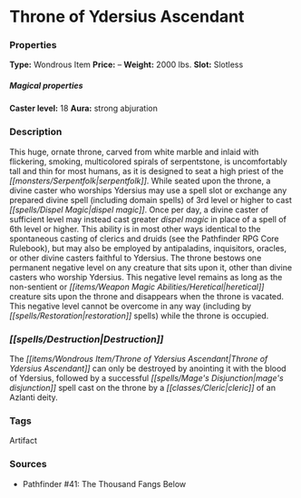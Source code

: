 ﻿---
Title: "Throne of Ydersius Ascendant"
Type: "Wondrous Item"
Price: "–"
Weight: "2000 lbs."
Slot: "Slotless"
Caster level: "18"
Aura: "strong abjuration"
Description: |
  "This huge, ornate throne, carved from white marble and inlaid with flickering, smoking, multicolored spirals of serpentstone, is uncomfortably tall and thin for most humans, as it is designed to seat a high priest of the serpentfolk. While seated upon the throne, a divine caster who worships Ydersius may use a spell slot or exchange any prepared divine spell (including domain spells) of 3rd level or higher to cast _dispel magic_. Once per day, a divine caster of sufficient level may instead cast _greater dispel magic_ in place of a spell of 6th level or higher. This ability is in most other ways identical to the spontaneous casting of clerics and druids (see the _Pathfinder RPG Core Rulebook_), but may also be employed by antipaladins, inquisitors, oracles, or other divine casters faithful to Ydersius. The throne bestows one permanent negative level on any creature that sits upon it, other than divine casters who worship Ydersius. This negative level remains as long as the non-sentient or heretical creature sits upon the throne and disappears when the throne is vacated. This negative level cannot be overcome in any way (including by _restoration_ spells) while the throne is occupied."
Destruction: |
  "The _Throne of Ydersius Ascendant_ can only be destroyed by anointing it with the blood of Ydersius, followed by a successful _mage's disjunction_ spell cast on the throne by a cleric of an Azlanti deity."
Sources: "['Pathfinder #41: The Thousand Fangs Below']"
---

# Throne of Ydersius Ascendant

### Properties

**Type:** Wondrous Item **Price:** – **Weight:** 2000 lbs. **Slot:** Slotless

##### Magical properties

**Caster level:** 18 **Aura:** strong abjuration

### Description

This huge, ornate throne, carved from white marble and inlaid with flickering, smoking, multicolored spirals of serpentstone, is uncomfortably tall and thin for most humans, as it is designed to seat a high priest of the _[[monsters/Serpentfolk|serpentfolk]]_. While seated upon the throne, a divine caster who worships Ydersius may use a spell slot or exchange any prepared divine spell (including domain spells) of 3rd level or higher to cast _[[spells/Dispel Magic|dispel magic]]_. Once per day, a divine caster of sufficient level may instead cast greater _dispel magic_ in place of a spell of 6th level or higher. This ability is in most other ways identical to the spontaneous casting of clerics and druids (see the Pathfinder RPG Core Rulebook), but may also be employed by antipaladins, inquisitors, oracles, or other divine casters faithful to Ydersius. The throne bestows one permanent negative level on any creature that sits upon it, other than divine casters who worship Ydersius. This negative level remains as long as the non-sentient or _[[items/Weapon Magic Abilities/Heretical|heretical]]_ creature sits upon the throne and disappears when the throne is vacated. This negative level cannot be overcome in any way (including by _[[spells/Restoration|restoration]]_ spells) while the throne is occupied.

### _[[spells/Destruction|Destruction]]_

The _[[items/Wondrous Item/Throne of Ydersius Ascendant|Throne of Ydersius Ascendant]]_ can only be destroyed by anointing it with the blood of Ydersius, followed by a successful _[[spells/Mage's Disjunction|mage's disjunction]]_ spell cast on the throne by a _[[classes/Cleric|cleric]]_ of an Azlanti deity.

### Tags

Artifact

### Sources

* Pathfinder #41: The Thousand Fangs Below